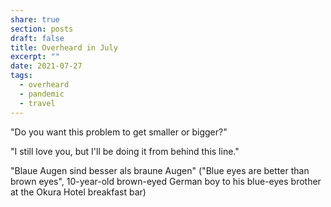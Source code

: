 ```yaml
---
share: true
section: posts
draft: false
title: Overheard in July
excerpt: ""
date: 2021-07-27
tags:
  - overheard
  - pandemic
  - travel
---
```


"Do you want this problem to get smaller or bigger?"

"I still love you, but I'll be doing it from behind this line."

"Blaue Augen sind besser als braune Augen" ("Blue eyes are better than brown eyes", 10-year-old brown-eyed German boy to his blue-eyes brother at the Okura Hotel breakfast bar)
